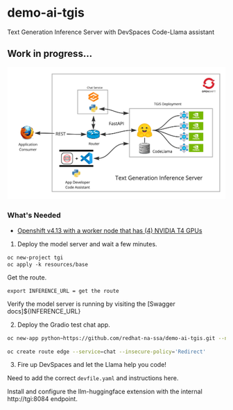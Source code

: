 # demo-ai-tgis
Text Generation Inference Server with DevSpaces Code-Llama assistant

## Work in progress...

![tgis-demo](images/text-generation-inference.jpg "text-generation-inference")

### What's Needed
- [Openshift v4.13 with a worker node that has (4) NVIDIA T4 GPUs](https://github.com/redhat-na-ssa/demo-ai-gitops-catalog)

1. Deploy the model server and wait a few minutes.
```
oc new-project tgi
oc apply -k resources/base
```

Get the route.
```
export INFERENCE_URL = get the route
```
Verify the model server is running by visiting the [Swagger docs]${INFERENCE_URL}

2. Deploy the Gradio test chat app.

```bash
oc new-app python~https://github.com/redhat-na-ssa/demo-ai-tgis.git --name=chat --env=INFERINFERENCE_URL=${INFERENCE_URL}
```

```bash
oc create route edge --service=chat --insecure-policy='Redirect'
```

3. Fire up DevSpaces and let the Llama help you code!

Need to add the correct `devfile.yaml` and instructions here.

Install and configure the llm-huggingface extension with the internal http://tgi:8084 endpoint.

